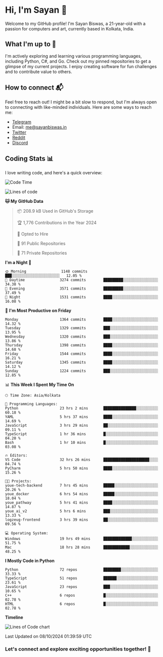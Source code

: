 # Hi, I'm Sayan 👋

Welcome to my GitHub profile! I'm Sayan Biswas, a 21-year-old with a passion for computers and art, currently based in Kolkata, India.

## What I'm up to 🚀

I'm actively exploring and learning various programming languages, including Python, C#, and Go. Check out my pinned repositories to get a glimpse of my current projects. I enjoy creating software for fun challenges and to contribute value to others.

## How to connect 📬

Feel free to reach out! I might be a bit slow to respond, but I'm always open to connecting with like-minded individuals. Here are some ways to reach me:

- [Telegram](https://t.me/dank_as_fuck)
- Email: [me@sayanbiswas.in](mailto:me@sayanbiswas.in)
- [Twitter](https://twitter.com/TheDankDel)
- [Reddit](https://www.reddit.com/user/dank_as_fuck_/)
- [Discord](https://discordapp.com/users/506536929152466945)

## Coding Stats 📊

I love writing code, and here's a quick overview:

<!--START_SECTION:waka-->
![Code Time](http://img.shields.io/badge/Code%20Time-1%2C851%20hrs%2046%20mins-blue)

![Lines of code](https://img.shields.io/badge/From%20Hello%20World%20I%27ve%20Written-6.2%20million%20lines%20of%20code-blue)

**🐱 My GitHub Data** 

> 📦 208.9 kB Used in GitHub's Storage 
 > 
> 🏆 1,776 Contributions in the Year 2024
 > 
> 💼 Opted to Hire
 > 
> 📜 91 Public Repositories 
 > 
> 🔑 71 Private Repositories 
 > 
**I'm a Night 🦉** 

```text
🌞 Morning                1148 commits        ███░░░░░░░░░░░░░░░░░░░░░░   12.05 % 
🌆 Daytime                3274 commits        █████████░░░░░░░░░░░░░░░░   34.38 % 
🌃 Evening                3571 commits        █████████░░░░░░░░░░░░░░░░   37.49 % 
🌙 Night                  1531 commits        ████░░░░░░░░░░░░░░░░░░░░░   16.08 % 
```
📅 **I'm Most Productive on Friday** 

```text
Monday                   1364 commits        ████░░░░░░░░░░░░░░░░░░░░░   14.32 % 
Tuesday                  1329 commits        ███░░░░░░░░░░░░░░░░░░░░░░   13.95 % 
Wednesday                1320 commits        ███░░░░░░░░░░░░░░░░░░░░░░   13.86 % 
Thursday                 1398 commits        ████░░░░░░░░░░░░░░░░░░░░░   14.68 % 
Friday                   1544 commits        ████░░░░░░░░░░░░░░░░░░░░░   16.21 % 
Saturday                 1345 commits        ████░░░░░░░░░░░░░░░░░░░░░   14.12 % 
Sunday                   1224 commits        ███░░░░░░░░░░░░░░░░░░░░░░   12.85 % 
```


📊 **This Week I Spent My Time On** 

```text
🕑︎ Time Zone: Asia/Kolkata

💬 Programming Languages: 
Python                   23 hrs 2 mins       ███████████████░░░░░░░░░░   60.18 % 
YAML                     5 hrs 37 mins       ████░░░░░░░░░░░░░░░░░░░░░   14.69 % 
JavaScript               3 hrs 29 mins       ██░░░░░░░░░░░░░░░░░░░░░░░   09.11 % 
TypeScript               1 hr 36 mins        █░░░░░░░░░░░░░░░░░░░░░░░░   04.20 % 
Bash                     1 hr 10 mins        █░░░░░░░░░░░░░░░░░░░░░░░░   03.08 % 

🔥 Editors: 
VS Code                  32 hrs 26 mins      █████████████████████░░░░   84.74 % 
PyCharm                  5 hrs 50 mins       ████░░░░░░░░░░░░░░░░░░░░░   15.26 % 

🐱‍💻 Projects: 
youe-tech-backend        7 hrs 45 mins       █████░░░░░░░░░░░░░░░░░░░░   20.26 % 
youe_docker              6 hrs 54 mins       █████░░░░░░░░░░░░░░░░░░░░   18.04 % 
youe_pathway             5 hrs 41 mins       ████░░░░░░░░░░░░░░░░░░░░░   14.87 % 
youe_ai_v2               5 hrs 6 mins        ███░░░░░░░░░░░░░░░░░░░░░░   13.33 % 
logzeug-frontend         3 hrs 39 mins       ██░░░░░░░░░░░░░░░░░░░░░░░   09.56 % 

💻 Operating System: 
Windows                  19 hrs 49 mins      █████████████░░░░░░░░░░░░   51.75 % 
Mac                      18 hrs 28 mins      ████████████░░░░░░░░░░░░░   48.25 % 
```

**I Mostly Code in Python** 

```text
Python                   72 repos            ████████░░░░░░░░░░░░░░░░░   33.33 % 
TypeScript               51 repos            ██████░░░░░░░░░░░░░░░░░░░   23.61 % 
JavaScript               23 repos            ███░░░░░░░░░░░░░░░░░░░░░░   10.65 % 
C++                      6 repos             █░░░░░░░░░░░░░░░░░░░░░░░░   02.78 % 
HTML                     6 repos             █░░░░░░░░░░░░░░░░░░░░░░░░   02.78 % 
```



**Timeline**

![Lines of Code chart](https://raw.githubusercontent.com/Dank-del/Dank-del/main/assets/bar_graph.png)


 Last Updated on 08/10/2024 01:39:59 UTC
<!--END_SECTION:waka-->

### Let's connect and explore exciting opportunities together! 🚀
